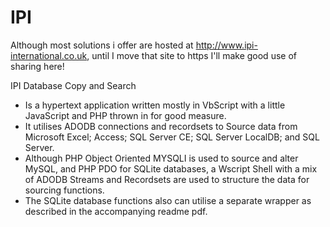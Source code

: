 # IPI
Although most solutions i offer are hosted at http://www.ipi-international.co.uk, until I move that site to https I'll make good use of sharing here!

IPI Database Copy and Search 

 - Is a hypertext application written mostly in VbScript with a little JavaScript and PHP thrown in for good measure. 
 - It utilises ADODB connections and recordsets to Source data from Microsoft Excel; Access; SQL Server CE; SQL Server LocalDB; and SQL Server. 
 - Although PHP Object Oriented MYSQLI is used to source and alter MySQL, and PHP PDO for SQLite databases, a Wscript Shell with a mix of ADODB Streams and Recordsets are used to structure the data for sourcing functions. 
 - The SQLite database functions also can utilise a separate wrapper as described in the accompanying readme pdf.

